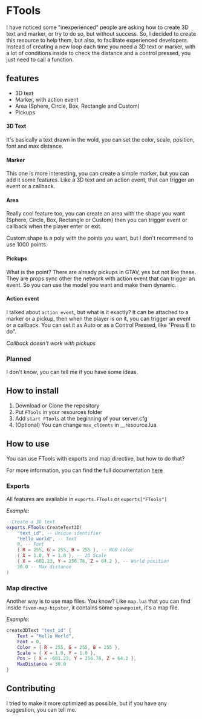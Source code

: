 # FTools

I have noticed some "inexperienced" people are asking how to create 3D text and marker, or try to do so, but without success. So, I decided to create this resource to help them, but also, to facilitate experienced developers. Instead of creating a new loop each time you need a 3D text or marker, with a lot of conditions inside to check the distance and a control pressed, you just need to call a function.

## features

 - 3D text
 - Marker, with action event
 - Area (Sphere, Circle, Box, Rectangle and Custom)
 - Pickups

#### 3D Text
It's basically a text drawn in the wold, you can set the color, scale, position, font and max distance.

#### Marker
This one is more interesting, you can create a simple marker, but you can add it some features. Like a 3D text
and an action event, that can trigger an event or a callback.

#### Area
Really cool feature too, you can create an area with the shape you want (Sphere, Circle, Box, Rectangle or Custom) then you can trigger event or callback when the player enter or exit.

Custom shape is a poly with the points you want, but I don't recommend to use 1000 points.

#### Pickups
What is the point? There are already pickups in GTAV, yes but not like these. They are props sync other the network with action event that can trigger an event. So you can use the model you want and make them dynamic.

#### Action event
I talked about `action event`, but what is it exactly? It can be attached to a marker or a pickup, then when the player is on it, you can trigger an event or a callback. You can set it as Auto or as a Control Pressed, like "Press E to do".

*Callback doesn't work with pickups*

### Planned
I don't know, you can tell me if you have some ideas.

## How to install

 1. Download or Clone the repository
 2. Put `FTools` in your resources folder
 3. Add `start FTools` at the beginning of your server.cfg
 4. (Optional) You can change `max_clients` in __resource.lua

## How to use

You can use FTools with exports and map directive, but how to do that?

For more information, you can find the full documentation [here](https://github.com/fauconjona/FTools/wiki)

### Exports
All features are available in `exports.FTools` or `exports["FTools"]`

*Example:*
```lua
--Create a 3D text
exports.FTools:CreateText3D(
	"text_id", -- Unique identifier
	"Hello world", -- Text
	0, -- Font
	{ R = 255, G = 255, B = 255 }, -- RGB color 
	{ X = 1.0, Y = 1.0 }, -- 2D Scale
	{ X = -601.23, Y = 256.78, Z = 64.2 }, -- World position
	30.0 -- Max distance
)
```
### Map directive
Another way is to use map files. You know? Like `map.lua` that you can find inside `fivem-map-hipster`, it contains some `spawnpoint`, it's a map file. 

*Example:*
```lua
create3DText "text_id" {
	Text = "Hello World",
	Font = 0,
	Color = { R = 255, G = 255, B = 255 },
	Scale = { X = 1.0, Y = 1.0 },
	Pos = { X = -601.23, Y = 256.78, Z = 64.2 },
	MaxDistance = 30.0
}
```

## Contributing

I tried to make it more optimized as possible, but if you have any suggestion, you can tell me. 
